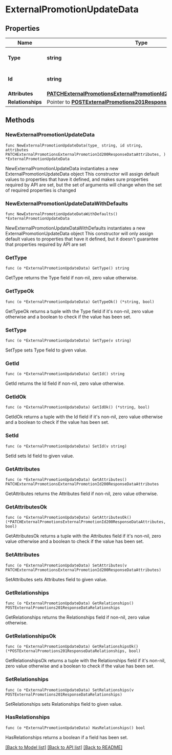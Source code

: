# ExternalPromotionUpdateData

## Properties

Name | Type | Description | Notes
------------ | ------------- | ------------- | -------------
**Type** | **string** | The resource&#39;s type | [default to "external_promotions"]
**Id** | **string** | The resource&#39;s id | 
**Attributes** | [**PATCHExternalPromotionsExternalPromotionId200ResponseDataAttributes**](PATCHExternalPromotionsExternalPromotionId200ResponseDataAttributes.md) |  | 
**Relationships** | Pointer to [**POSTExternalPromotions201ResponseDataRelationships**](POSTExternalPromotions201ResponseDataRelationships.md) |  | [optional] 

## Methods

### NewExternalPromotionUpdateData

`func NewExternalPromotionUpdateData(type_ string, id string, attributes PATCHExternalPromotionsExternalPromotionId200ResponseDataAttributes, ) *ExternalPromotionUpdateData`

NewExternalPromotionUpdateData instantiates a new ExternalPromotionUpdateData object
This constructor will assign default values to properties that have it defined,
and makes sure properties required by API are set, but the set of arguments
will change when the set of required properties is changed

### NewExternalPromotionUpdateDataWithDefaults

`func NewExternalPromotionUpdateDataWithDefaults() *ExternalPromotionUpdateData`

NewExternalPromotionUpdateDataWithDefaults instantiates a new ExternalPromotionUpdateData object
This constructor will only assign default values to properties that have it defined,
but it doesn't guarantee that properties required by API are set

### GetType

`func (o *ExternalPromotionUpdateData) GetType() string`

GetType returns the Type field if non-nil, zero value otherwise.

### GetTypeOk

`func (o *ExternalPromotionUpdateData) GetTypeOk() (*string, bool)`

GetTypeOk returns a tuple with the Type field if it's non-nil, zero value otherwise
and a boolean to check if the value has been set.

### SetType

`func (o *ExternalPromotionUpdateData) SetType(v string)`

SetType sets Type field to given value.


### GetId

`func (o *ExternalPromotionUpdateData) GetId() string`

GetId returns the Id field if non-nil, zero value otherwise.

### GetIdOk

`func (o *ExternalPromotionUpdateData) GetIdOk() (*string, bool)`

GetIdOk returns a tuple with the Id field if it's non-nil, zero value otherwise
and a boolean to check if the value has been set.

### SetId

`func (o *ExternalPromotionUpdateData) SetId(v string)`

SetId sets Id field to given value.


### GetAttributes

`func (o *ExternalPromotionUpdateData) GetAttributes() PATCHExternalPromotionsExternalPromotionId200ResponseDataAttributes`

GetAttributes returns the Attributes field if non-nil, zero value otherwise.

### GetAttributesOk

`func (o *ExternalPromotionUpdateData) GetAttributesOk() (*PATCHExternalPromotionsExternalPromotionId200ResponseDataAttributes, bool)`

GetAttributesOk returns a tuple with the Attributes field if it's non-nil, zero value otherwise
and a boolean to check if the value has been set.

### SetAttributes

`func (o *ExternalPromotionUpdateData) SetAttributes(v PATCHExternalPromotionsExternalPromotionId200ResponseDataAttributes)`

SetAttributes sets Attributes field to given value.


### GetRelationships

`func (o *ExternalPromotionUpdateData) GetRelationships() POSTExternalPromotions201ResponseDataRelationships`

GetRelationships returns the Relationships field if non-nil, zero value otherwise.

### GetRelationshipsOk

`func (o *ExternalPromotionUpdateData) GetRelationshipsOk() (*POSTExternalPromotions201ResponseDataRelationships, bool)`

GetRelationshipsOk returns a tuple with the Relationships field if it's non-nil, zero value otherwise
and a boolean to check if the value has been set.

### SetRelationships

`func (o *ExternalPromotionUpdateData) SetRelationships(v POSTExternalPromotions201ResponseDataRelationships)`

SetRelationships sets Relationships field to given value.

### HasRelationships

`func (o *ExternalPromotionUpdateData) HasRelationships() bool`

HasRelationships returns a boolean if a field has been set.


[[Back to Model list]](../README.md#documentation-for-models) [[Back to API list]](../README.md#documentation-for-api-endpoints) [[Back to README]](../README.md)


